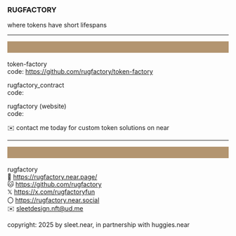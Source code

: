 ### RUGFACTORY
where tokens have short lifespans


---
![](../src/rug_banner_100px_B39570.svg)

token-factory
<br/>
code: https://github.com/rugfactory/token-factory

rugfactory_contract
<br/>
code:

rugfactory (website)
<br/>
code:


✉️ contact me today for custom token solutions on near

----
![](../src/rug_banner_100px_B39570.svg)

rugfactory
<br/>
🔗 https://rugfactory.near.page/
<br/>
🐱 https://github.com/rugfactory
<br/>
𝕏 https://x.com/rugfactoryfun
<br/>
〇 https://rugfactory.near.social
<br/>
✉️ sleetdesign.nft@ud.me

copyright: 2025 by sleet.near, in partnership with huggies.near
